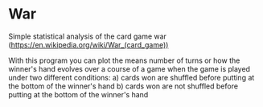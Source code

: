 # War
Simple statistical analysis of the card game war (https://en.wikipedia.org/wiki/War_(card_game))

With this program you can plot the means number of turns or how the winner's hand evolves over a course of a game when the game is played under two different conditions:
  a) cards won are shuffled before putting at the bottom of the winner's hand
  b) cards won are not shuffled before putting at the bottom of the winner's hand
